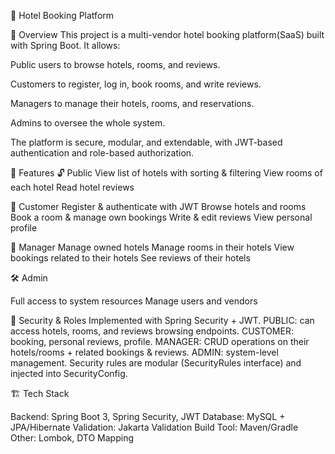 🏨 Hotel Booking Platform

📌 Overview
This project is a multi-vendor hotel booking platform(SaaS) built with Spring Boot.
It allows:

Public users to browse hotels, rooms, and reviews.

Customers to register, log in, book rooms, and write reviews.

Managers to manage their hotels, rooms, and reservations.

Admins to oversee the whole system.

The platform is secure, modular, and extendable, with JWT-based authentication and role-based authorization.

🚀 Features
🔓 Public
View list of hotels with sorting & filtering
View rooms of each hotel
Read hotel reviews


👤 Customer
Register & authenticate with JWT
Browse hotels and rooms
Book a room & manage own bookings
Write & edit reviews
View personal profile

🏢 Manager
Manage owned hotels
Manage rooms in their hotels
View bookings related to their hotels
See reviews of their hotels

🛠 Admin

Full access to system resources
Manage users and vendors

🔐 Security & Roles
Implemented with Spring Security + JWT.
PUBLIC: can access hotels, rooms, and reviews browsing endpoints.
CUSTOMER: booking, personal reviews, profile.
MANAGER: CRUD operations on their hotels/rooms + related bookings & reviews.
ADMIN: system-level management.
Security rules are modular (SecurityRules interface) and injected into SecurityConfig.

🏗 Tech Stack

Backend: Spring Boot 3, Spring Security, JWT
Database: MySQL  + JPA/Hibernate
Validation: Jakarta Validation
Build Tool: Maven/Gradle
Other: Lombok, DTO Mapping
